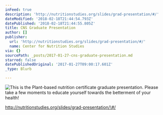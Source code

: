 ```yaml
---
inFeed: true
description: 'http://nutritionstudies.org/slides/grad-presentation/#/'
dateModified: '2018-02-18T21:44:54.793Z'
datePublished: '2018-02-18T21:44:55.805Z'
title: CNS Graduate Presentation
author: []
publisher:
  url: 'http://nutritionstudies.org/slides/grad-presentation/#/'
  name: Center for Nutrition Studies
via: {}
sourcePath: _posts/2017-01-27-cns-graduate-presentation.md
starred: false
datePublishedOriginal: '2017-01-27T09:00:17.601Z'
_type: Blurb

---
```

![This is the Plant-based nutrition certificate graduate presentation. Please take a few moments to educate yourself towards the betterment of your health!](https://imgflo.herokuapp.com/graph/2b2431f8e7ba7b0/8ec304cdace216b2c14e83e0f8f2df5f/croprotate.jpg?cropheight=3262&cropwidth=4912&degrees=0&input=https%3A%2F%2Fthe-grid-user-content.s3-us-west-2.amazonaws.com%2F2e108d2b-12a5-4616-854d-d626ee934dac.jpg&x=0&y=0)

http://nutritionstudies.org/slides/grad-presentation/\#/